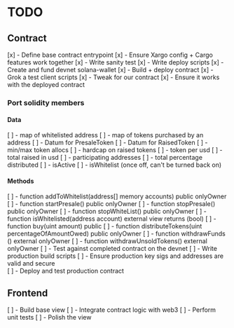 # TODO

## Contract

[x] - Define base contract entrypoint
[x] - Ensure Xargo config + Cargo features work together
[x] - Write sanity test
[x] - Write deploy scripts
[x] - Create and fund devnet solana-wallet
[x] - Build + deploy contract
[x] - Grok a test client scripts
[x] - Tweak for our contract
[x] - Ensure it works with the deployed contract

### Port solidity members

#### Data

[ ] - map of whitelisted address
[ ] - map of tokens purchased by an address
[ ] - Datum for PresaleToken
[ ] - Datum for RaisedToken
[ ] - min/max token allocs
[ ] - hardcap on raised tokens
[ ] - token per usd
[ ] - total raised in usd
[ ] - participating addresses
[ ] - total percentage distributed
[ ] - isActive
[ ] - isWhitelist (once off, can't be turned back on)

#### Methods

[ ] - function addToWhitelist(address[] memory accounts) public onlyOwner
[ ] - function startPresale() public onlyOwner
[ ] - function stopPresale() public onlyOwner
[ ] - function stopWhiteList() public onlyOwner
[ ] - function isWhitelisted(address account) external view returns (bool)
[ ] - function buy(uint amount) public
[ ] - function distributeTokens(uint percentageOfAmountOwed) public onlyOwner
[ ] - function withdrawFunds () external onlyOwner
[ ] - function withdrawUnsoldTokens() external onlyOwner
[ ] - Test against completed contract on the devnet
[ ] - Write production build scripts
[ ] - Ensure production key sigs and addresses are valid and secure  
[ ] - Deploy and test production contract

## Frontend

[ ] - Build base view
[ ] - Integrate contract logic with web3
[ ] - Perform unit tests
[ ] - Polish the view
